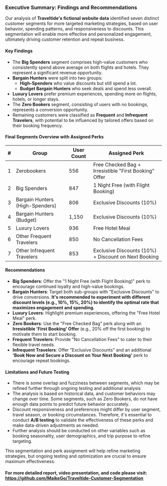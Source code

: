 ### **Executive Summary: Findings and Recommendations**

Our analysis of **Traveltide's fictional website data** identified seven distinct customer segments for more targeted marketing strategies, based on user behavior, spending patterns, and responsiveness to discounts. This segmentation will enable more effective and personalized engagement, ultimately driving customer retention and repeat business.

#### **Key Findings**
- The **Big Spenders** segment comprises high-value customers who consistently spend above average on both flights and hotels. They represent a significant revenue opportunity.
- **Bargain Hunters** were split into two groups:
  - **High-Spenders** who value discounts but still spend a lot.
  - **Budget Bargain Hunters** who seek deals and spend less overall.
- **Luxury Lovers** prefer premium experiences, spending more on flights, hotels, or longer stays.
- The **Zero Bookers** segment, consisting of users with no bookings, represents a conversion opportunity.
- Remaining customers were classified as **Frequent** and **Infrequent Travelers**, with potential to be influenced by tailored offers based on their booking frequency.

#### **Final Segments Overview with Assigned Perks**

| **#** | **Group**                      | **User Count** | **Assigned Perk**                              |
|-------|--------------------------------|----------------|-----------------------------------------------|
| 1     | Zerobookers                    | 556            | Free Checked Bag + Irresistible "First Booking" Offer |
| 2     | Big Spenders                   | 847            | 1 Night Free (with Flight Booking)            |
| 3     | Bargain Hunters (High-Spenders)| 806            | Exclusive Discounts (10%)                     |
| 4     | Bargain Hunters (Budget)       | 1,150          | Exclusive Discounts (10%)                     |
| 5     | Luxury Lovers                  | 936            | Free Hotel Meal                               |
| 6     | Other Frequent Travelers       | 850            | No Cancellation Fees                          |
| 7     | Other Infrequent Travelers     | 853            | Exclusive Discounts (10%) + Discount on Next Booking |

#### **Recommendations**
- **Big Spenders**: Offer the "1 Night Free (with Flight Booking)" perk to encourage continued loyalty and high-value bookings.
- **Bargain Hunters**: Target both sub-groups with "Exclusive Discounts" to drive conversions. **It's recommended to experiment with different discount levels (e.g., 10%, 15%, 20%) to identify the optimal rate that maximizes engagement and spending.**
- **Luxury Lovers**: Highlight premium experiences, offering the "Free Hotel Meal" perk.
- **Zero Bookers**: Use the "Free Checked Bag" perk along with an **Irresistible 'First Booking' Offer** (e.g., 20% off the first booking) to motivate them to start booking.
- **Frequent Travelers**: Provide "No Cancellation Fees" to cater to their flexible travel needs.
- **Infrequent Travelers**: Offer "Exclusive Discounts" and an additional **'Book Now and Secure a Discount on Your Next Booking'** perk to encourage repeat bookings.

#### **Limitations and Future Testing**
- There is some overlap and fuzziness between segments, which may be refined further through ongoing testing and additional analysis
- The analysis is based on historical data, and customer behaviors may change over time. Some segments, such as Zero Bookers, do not have enough data points to predict future behavior accurately.
- Discount responsiveness and preferences might differ by user segment, travel season, or booking circumstances. Therefore, it's essential to conduct **A/B testing** to validate the effectiveness of these perks and make data-driven adjustments as needed.
- Further analysis should be conducted on other variables such as booking seasonality, user demographics, and trip purpose to refine targeting.

This segmentation and perk assignment will help refine marketing strategies, but ongoing testing and optimization are crucial to ensure maximum effectiveness.

#### **For more detailed report, video presentation, and code please visit: https://github.com/MaikeGo/Traveltide-Customer-Segmentation**


